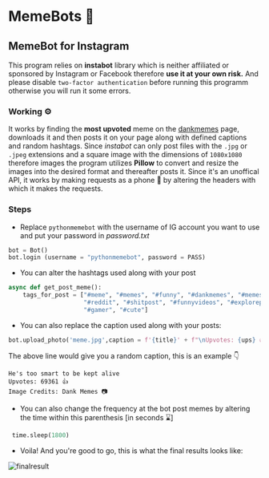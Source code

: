 # MemeBots 🤖

## MemeBot for Instagram
This program relies on **instabot** library which is neither affiliated or sponsored by Instagram or Facebook therefore **use it at your own risk.**
And please disable `two-factor authentication` before running this programm otherwise you will run it some errors.

### Working ⚙
It works by finding the **most upvoted** meme on the [dankmemes](https://www.reddit.com/r/dankmemes/) page, downloads it and then posts it on your page along with defined captions and random hashtags. Since *instabot* can only post files with the `.jpg` or `.jpeg` extensions and a square image with the dimensions of `1080x1080` therefore images the program utilizes **Pillow** to convert and resize the images into the desired format and thereafter posts it. Since it's an unoffical API, it works by making requests as a phone 📱 by altering the headers with which it makes the requests.

### Steps 

- Replace `pythonmemebot` with the username of IG account you want to use and put your password in *password.txt*
```py
bot = Bot()
bot.login (username = "pythonmemebot", password = PASS)
```
- You can alter the hashtags used along with your post
```py
async def get_post_meme():
    tags_for_post = ["#meme", "#memes", "#funny", "#dankmemes", "#memesdaily", "#funnymemes", "#lol", "#follow", "#humor", "#like", "#dank", "#love", "#instagram", "#memepage", "#dankmeme", "#tiktok", "#comedy", "#lmao", "#fun", "#anime", "#lol", "#dailymemes", "#edgymemes", "#offensivememes", "#memestagram", "#bhfyp", "#instagood", "#funnymeme", "#memer",
                     "#reddit", "#shitpost", "#funnyvideos", "#explorepage", "#followforfollowback", "#jokes", "#viral", "#haha", "#likeforlikes", "#art", "#f", "#youtube", "#memesespa" "#memeita", "#explore", "#gaming", "#covid", "#minecraft", "#likes", "#memez", "#laugh", "#followme", "#edgy", "#trending", "#life", "#music", "#india", "#dankmemesdaily", 
                     "#gamer", "#cute"]
```
- You can also replace the caption used along with your posts:
```py
bot.upload_photo('meme.jpg',caption = f'{title}' + f"\nUpvotes: {ups} 👍" + "\nImage Credits: Dank Memes 📷" "\n \n \n" + tagstring)
```
The above line would give you a random caption, this is an example 👇
```
He's too smart to be kept alive
Upvotes: 69361 👍
Image Credits: Dank Memes 📷
```

- You can also change the frequency at the bot post memes by altering the time within this parenthesis [in seconds ⌛]
```py
 time.sleep(1800)
```

- Voila! And you're good to go, this is what the final results looks like:

![finalresult](https://user-images.githubusercontent.com/83908831/128918920-2b6d2afe-fa4c-4d17-9019-dbf5e2446607.jpg)


